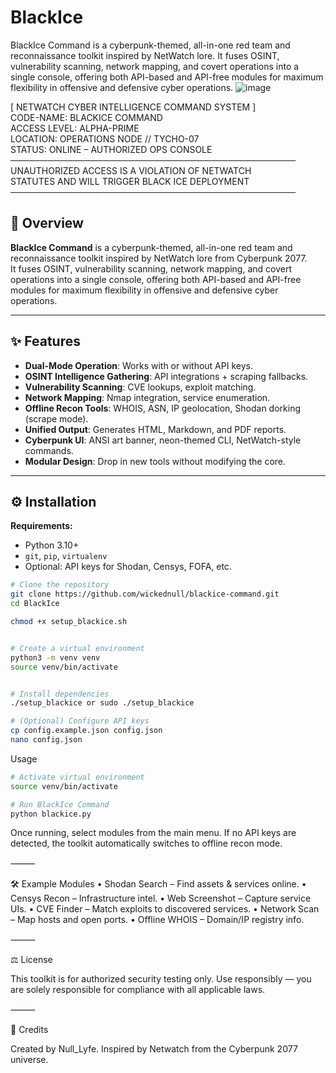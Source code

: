 # BlackIce
BlackIce Command is a cyberpunk-themed, all-in-one red team and reconnaissance toolkit inspired by NetWatch lore. It fuses OSINT, vulnerability scanning, network mapping, and covert operations into a single console, offering both API-based and API-free modules for maximum flexibility in offensive and defensive cyber operations.
![image](https://github.com/user-attachments/assets/78cc3545-3c20-49cf-b1ec-f8050eb3f449)

[ NETWATCH CYBER INTELLIGENCE COMMAND SYSTEM ]  
  CODE-NAME: BLACKICE COMMAND  
  ACCESS LEVEL: ALPHA-PRIME  
  LOCATION: OPERATIONS NODE // TYCHO-07  
  STATUS: ONLINE – AUTHORIZED OPS CONSOLE  
──────────────────────────────────────────────  
UNAUTHORIZED ACCESS IS A VIOLATION OF NETWATCH  
STATUTES AND WILL TRIGGER BLACK ICE DEPLOYMENT  
──────────────────────────────────────────────  

## 📜 Overview

**BlackIce Command** is a cyberpunk-themed, all-in-one red team and reconnaissance toolkit inspired by NetWatch lore from Cyberpunk 2077.  
It fuses OSINT, vulnerability scanning, network mapping, and covert operations into a single console, offering both API-based and API-free modules for maximum flexibility in offensive and defensive cyber operations.

---

## ✨ Features

- **Dual-Mode Operation**: Works with or without API keys.
- **OSINT Intelligence Gathering**: API integrations + scraping fallbacks.
- **Vulnerability Scanning**: CVE lookups, exploit matching.
- **Network Mapping**: Nmap integration, service enumeration.
- **Offline Recon Tools**: WHOIS, ASN, IP geolocation, Shodan dorking (scrape mode).
- **Unified Output**: Generates HTML, Markdown, and PDF reports.
- **Cyberpunk UI**: ANSI art banner, neon-themed CLI, NetWatch-style commands.
- **Modular Design**: Drop in new tools without modifying the core.

---

## ⚙️ Installation

**Requirements:**
- Python 3.10+
- `git`, `pip`, `virtualenv`
- Optional: API keys for Shodan, Censys, FOFA, etc.

```bash
# Clone the repository
git clone https://github.com/wickednull/blackice-command.git
cd BlackIce

chmod +x setup_blackice.sh


# Create a virtual environment
python3 -m venv venv
source venv/bin/activate


# Install dependencies
./setup_blackice or sudo ./setup_blackice

# (Optional) Configure API keys
cp config.example.json config.json
nano config.json
```
Usage
```bash
# Activate virtual environment
source venv/bin/activate

# Run BlackIce Command
python blackice.py
```
Once running, select modules from the main menu.
If no API keys are detected, the toolkit automatically switches to offline recon mode.

⸻

🛠 Example Modules
	•	Shodan Search – Find assets & services online.
	•	Censys Recon – Infrastructure intel.
	•	Web Screenshot – Capture service UIs.
	•	CVE Finder – Match exploits to discovered services.
	•	Network Scan – Map hosts and open ports.
	•	Offline WHOIS – Domain/IP registry info.

⸻

⚖️ License

This toolkit is for authorized security testing only.
Use responsibly — you are solely responsible for compliance with all applicable laws.

⸻

👤 Credits

Created by Null_Lyfe.
Inspired by Netwatch from the Cyberpunk 2077 universe. 
